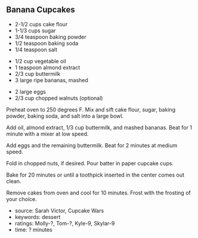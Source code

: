 Banana Cupcakes
---------------

- 2-1/2 cups cake flour
- 1-1/3 cups sugar
- 3/4 teaspoon baking powder
- 1/2 teaspoon baking soda
- 1/4 teaspoon salt
<!-- -->
- 1/2 cup vegetable oil
- 1 teaspoon almond extract
- 2/3 cup buttermilk
- 3 large ripe bananas, mashed
<!-- -->
- 2 large eggs
- 2/3 cup chopped walnuts (optional)

Preheat oven to 250 degrees F.  Mix and sift cake flour, sugar, baking
powder, baking soda, and salt into a large bowl.

Add oil, almond extract, 1/3 cup buttermilk, and mashed bananas.  Beat
for 1 minute with a mixer at low speed.

Add eggs and the remaining buttermilk.  Beat for 2 minutes at medium
speed.

Fold in chopped nuts, if desired.  Pour batter in paper cupcake cups.

Bake for 20 minutes or until a toothpick inserted in the center comes
out clean.

Remove cakes from oven and cool for 10 minutes.  Frost with the
frosting of your choice.

- source: Sarah Victor, Cupcake Wars
- keywords: dessert
- ratings: Molly-?, Tom-?, Kyle-9, Skylar-9
- time: ? minutes

